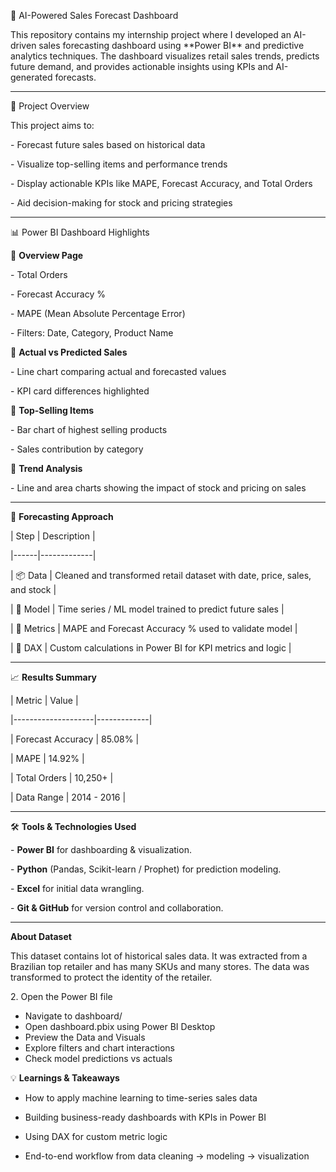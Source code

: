 🧠 AI-Powered Sales Forecast Dashboard



This repository contains my internship project where I developed an AI-driven sales forecasting dashboard using \*\*Power BI\*\* and predictive analytics techniques. The dashboard visualizes retail sales trends, predicts future demand, and provides actionable insights using KPIs and AI-generated forecasts.



---



📌 Project Overview



This project aims to:

\- Forecast future sales based on historical data

\- Visualize top-selling items and performance trends

\- Display actionable KPIs like MAPE, Forecast Accuracy, and Total Orders

\- Aid decision-making for stock and pricing strategies



---



📊 Power BI Dashboard Highlights



🔹 **Overview Page**  

\- Total Orders  

\- Forecast Accuracy %  

\- MAPE (Mean Absolute Percentage Error)  

\- Filters: Date, Category, Product Name  



🔹 **Actual vs Predicted Sales** 

\- Line chart comparing actual and forecasted values  

\- KPI card differences highlighted  



🔹 **Top-Selling Items**  

\- Bar chart of highest selling products  

\- Sales contribution by category



🔹 **Trend Analysis**  

\- Line and area charts showing the impact of stock and pricing on sales



---



🧠 **Forecasting Approach**



| Step | Description |

|------|-------------|

| 📦 Data | Cleaned and transformed retail dataset with date, price, sales, and stock |

| 🧮 Model | Time series / ML model trained to predict future sales |

| 📏 Metrics | MAPE and Forecast Accuracy % used to validate model |

| 📐 DAX | Custom calculations in Power BI for KPI metrics and logic |



---



📈 **Results Summary**



| Metric             | Value       |

|--------------------|-------------|

| Forecast Accuracy  | 85.08%      |

| MAPE               | 14.92%      |

| Total Orders       | 10,250+     |

| Data Range         | 2014 - 2016 |



---



🛠️ **Tools \& Technologies Used**



\- **Power BI** for dashboarding \& visualization.  

\- **Python** (Pandas, Scikit-learn / Prophet) for prediction modeling.  

\- **Excel** for initial data wrangling.

\- **Git \& GitHub** for version control and collaboration.



---



**About Dataset**



This dataset contains lot of historical sales data. It was extracted from a Brazilian top retailer and has many SKUs and many stores. The data was transformed to protect the identity of the retailer.



2\. Open the Power BI file
* Navigate to dashboard/
* Open dashboard.pbix using Power BI Desktop
* Preview the Data and Visuals
* Explore filters and chart interactions
* Check model predictions vs actuals


💡 **Learnings \& Takeaways**

* How to apply machine learning to time-series sales data



* Building business-ready dashboards with KPIs in Power BI



* Using DAX for custom metric logic



* End-to-end workflow from data cleaning → modeling → visualization
